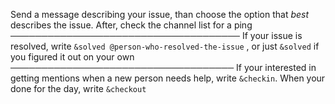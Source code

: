 Send a message describing your issue, than choose the option that *best* describes the issue. After, check the channel list for a ping
─────────────────────────────────────
If your issue is resolved, write `&solved @person-who-resolved-the-issue` , or just `&solved` if you figured it out on your own
────────────────────────────────────
If your interested in getting mentions when a new person needs help, write `&checkin`. When your done for the day, write `&checkout`
